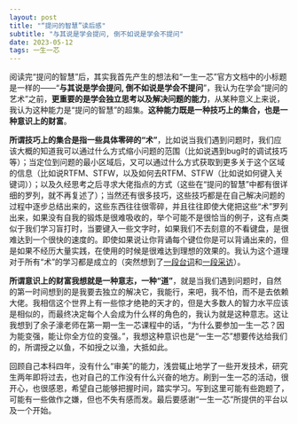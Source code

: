 ```yaml
---
layout: post
title: "“提问的智慧”读后感"
subtitle: "与其说是学会提问, 倒不如说是学会不提问"
date: 2023-05-12
tags: 一生一芯
---
```


阅读完“提问的智慧”后，其实我首先产生的想法和“一生一芯”官方文档中的小标题是一样的——“**与其说是学会提问, 倒不如说是学会不提问**”，我认为在学会“提问的艺术”之前，**更重要的是学会独立思考以及解决问题的能力**，从某种意义上来说，我认为这种能力是“提问的智慧”的超集。**这种能力既是一种技巧上的集合，也是一种意识上的财富**。

**所谓技巧上的集合是指一些具体零碎的“术”**，比如说当我们遇到问题时，我们应该大概的知道我可以通过什么方式缩小问题的范围（比如说遇到bug时的调试技巧等）；当定位到问题的最小区域后，又可以通过什么方式获取到更多关于这个区域的信息（比如说RTFM、STFW，以及如何去RTFM、STFW（比如说如何键入关键词））；以及久经思考之后寻求大佬指点的方式（这些在“提问的智慧”中都有很详细的罗列，就不再复述了）；当然还有很多技巧，这些技巧都是在自己解决问题的过程中逐步总结出来的，这些东西往往很零碎，并且往往即使大佬把这些“术”罗列出来，如果没有自我的锻炼是很难吸收的，举个可能不是很恰当的例子，这有点类似于我们学习盲打时，当要键入一些文字时，如果我们不去刻意的不看键盘，是很难达到一个很快的速度的。即使如果说让你背诵每个键位你是可以背诵出来的，但是如果不经历大量实践，在使用的时候是很难达到理想的效果的。我认为这个道理对于所有“术”的学习都是成立的（突然想到了[一段台词](https://www.bilibili.com/video/BV1Sb411E7ho/?spm_id_from=333.337.search-card.all.click&vd_source=92fe768c78b9a071b7380e6d0ba9f281)和[一段采访](https://www.bilibili.com/video/BV1DW411P7fx?t=1196.5)）。

**所谓意识上的财富我想就是一种意志，一种“道”**，就是当我们遇到问题时，自然的第一时间想到的是我要去独立的解决它，我能行，来吧，我不怕，而不是去依赖大佬。我相信这个世界上有一些惊才绝艳的天才的，但是大多数人的智力水平应该是相似的，而最终决定每个人会成为什么样的角色的，我认为就是这种意志。这让我想到了余子濠老师在第一期一生一芯课程中的话，“为什么要参加一生一芯？因为能变强，能让你全方位的变强。”，我想这种意识也是“一生一芯”想要传达给我们的，所谓授之以鱼，不如授之以渔，大抵如此。

回顾自己本科四年，没有什么“审美”的能力，浅尝辄止地学了一些开发技术，研究生两年即将过去，也对自己的工作没有什么兴奋的地方。刷到一生一芯的活动，很开心，也很感恩，希望自己能够把握时间，踏实学习。写到这里可能有些跑题了，可能有一些做作之嫌，但也不失有感而发。最后要感谢“一生一芯”所提供的平台以及一个开始。
